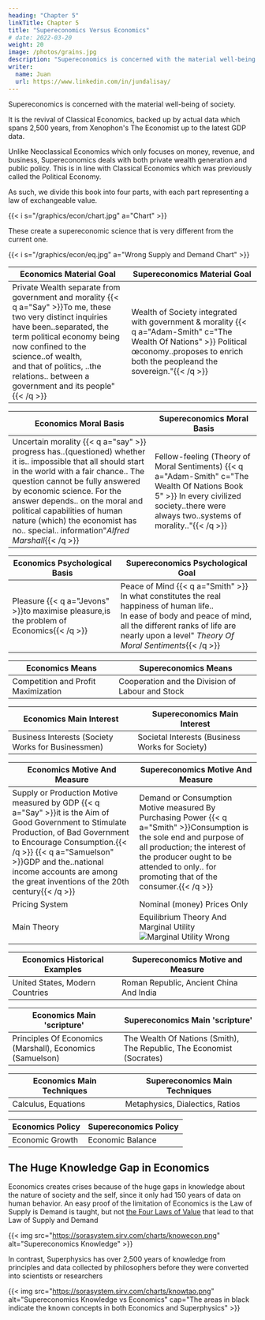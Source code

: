 ```yaml
---
heading: "Chapter 5"
linkTitle: Chapter 5
title: "Supereconomics Versus Economics"
# date: 2022-03-20
weight: 20
image: /photos/grains.jpg
description: "Supereconomics is concerned with the material well-being of society."
writer:
  name: Juan
  url: https://www.linkedin.com/in/jundalisay/
---
```



Supereconomics is concerned with the material well-being of society. 

It is the revival of Classical Economics, backed up by actual data which spans 2,500 years, from Xenophon's The Economist up to the latest GDP data.

Unlike Neoclassical Economics which only focuses on money, revenue, and business, Supereconomics deals with both private wealth generation and public policy. This is in line with Classical Economics which was previously called the Political Economy. 

As such, we divide this book into four parts, with each part representing a law of exchangeable value. 

{{< i s="/graphics/econ/chart.jpg" a="Chart" >}}

<!-- 
population policy
healthcare
military  -->


These create a supereconomic science that is very different from the current one.

{{< i s="/graphics/econ/eq.jpg" a="Wrong Supply and Demand Chart" >}}


Economics Material Goal | Supereconomics Material Goal
--- | ---
Private Wealth separate from government and morality {{< q a="Say" >}}To me, these two very distinct inquiries have been..separated, the term political economy being now confined to the science..of wealth,<br> and that of politics, ..the relations.. between a government and its people"{{< /q >}} | Wealth of Society integrated with government & morality {{< q a="Adam-Smith" c="The Wealth Of Nations" >}} Political œconomy..proposes to enrich both the peopleand the sovereign."{{< /q >}}


Economics Moral Basis | Supereconomics Moral Basis
--- | ---
Uncertain morality {{< q a="say" >}} progress has..(questioned) whether it is.. impossible that all should start in the world with a fair chance.. The question cannot be fully answered by economic science. For the answer depends.. on the moral and political capabilities of human nature (which) the economist has no.. special.. information"<cite>Alfred Marshall</cite>{{< /q >}} | Fellow-feeling (Theory of Moral Sentiments) {{< q a="Adam-Smith" c="The Wealth Of Nations Book 5" >}} In every civilized society..there were always two..systems of morality.."{{< /q >}}


Economics Psychological Basis | Supereconomics Psychological Goal
--- | ---
Pleasure {{< q a="Jevons" >}}to maximise pleasure,is the problem of Economics{{< /q >}} | Peace of Mind {{< q a="Smith" >}} In what constitutes the real happiness of human life..<br>In ease of body and peace of mind, all the different ranks of life are nearly upon a level" <cite>Theory Of Moral Sentiments</cite>{{< /q >}}

Economics Means | Supereconomics Means
--- | ---
Competition and Profit Maximization | Cooperation and the Division of Labour and Stock

Economics Main Interest | Supereconomics Main Interest
--- | ---
Business Interests (Society Works for Businessmen) | Societal Interests (Business Works for Society)

Economics Motive And Measure | Supereconomics Motive And Measure
--- | ---
Supply or Production Motive measured by GDP {{< q a="Say" >}}it is the Aim of Good Government to Stimulate Production, of Bad Government to Encourage Consumption.{{< /q >}} {{< q a="Samuelson" >}}GDP and the..national income accounts are among the great inventions of the 20th century{{< /q >}} | Demand or Consumption Motive measured By Purchasing Power {{< q a="Smith" >}}Consumption is the sole end and purpose of all production; the interest of the producer ought to be attended to only.. for promoting that of the consumer.{{< /q >}}
Pricing System | Nominal (money) Prices Only | Nominal (money Or Metals) And Real (grain) Prices
Main Theory | Equilibrium Theory And Marginal Utility ![Marginal Utility Wrong](https://sorasystem.sirv.com/charts/wrong.png)  | Natural Price Theory And Effort Theory Of Value  <img src="https://sorasystem.sirv.com/charts/right.png" alt="right">


 <!-- q a="Adam-Smith" >}}the gross revenue of (society) comprehends (their) whole annual produce.. (their) net revenue (is) what..they can place in their stock reserved for immediate consumption.. their real wealth.. is in proportion,not to their gross, but to their net revenue."<cite>Book 2, The Wealth Of Nations</cite> /q >}} -->

Economics Historical Examples | Supereconomics Motive and Measure
--- | ---
United States, Modern Countries | Roman Republic, Ancient China And India

Economics Main 'scripture' | Supereconomics Main 'scripture'
--- | ---
Principles Of Economics (Marshall), Economics (Samuelson) | The Wealth Of Nations (Smith), The Republic, The Economist (Socrates)

Economics Main Techniques | Supereconomics Main Techniques
--- | ---
Calculus, Equations | Metaphysics, Dialectics, Ratios

Economics Policy | Supereconomics Policy
--- | ---
Economic Growth | Economic Balance



## The Huge Knowledge Gap in Economics

Economics creates crises because of the huge gaps in knowledge about the nature of society and the self, since it only had 150 years of data on human behavior. An easy proof of the limitation of Economics is the Law of Supply is Demand is taught, but not [the Four Laws of Value](/social/economics/principles/intro/chapter-03/) that lead to that Law of Supply and Demand

{{< img src="https://sorasystem.sirv.com/charts/knowecon.png" alt="Supereconomics Knowledge" >}}

In contrast, Superphysics has over 2,500 years of knowledge from principles and data collected by philosophers before they were converted into scientists or researchers


{{< img src="https://sorasystem.sirv.com/charts/knowtao.png" alt="Supereconomics Knowledge vs Economics" cap="The areas in black indicate the known concepts in both Economics and Superphysics" >}}



<!-- In contrast, Modern Economics only began from the Marginal Revolution of the 1870's. 

This makes its dataset very small, making it unable to find causal patterns. This leads to sophistical theories that cause so many problems when they are actually implemented. 
 -->
   <!-- a toy idea that crashed quickly after 50 years as the Great Crash and Depression. Nowadays,  -->

<!-- Examples are:
- Game theory via the stock market
- Blockchain as cryptocurrencies

These all come from the mercantile game of buying low and selling high. 
 -->